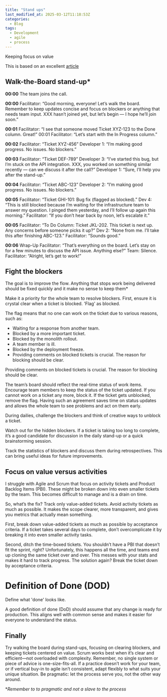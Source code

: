 ```yaml
---
title: "Stand ups"
last_modified_at: 2025-03-12T11:18:53Z
categories:
  - Blog
tags:
  - Development
  - agile
  - process
---
```


Keeping focus on value

This is based on an excellent [article]

## Walk-the-Board stand-up\*

**00:00** The team joins the call.

**00:00** Facilitator: “Good morning, everyone! Let’s walk the board. Remember to keep updates concise and focus on blockers or anything that needs team input. XXX hasn’t joined yet, but let’s begin — I hope he’ll join soon.”

**00:01** Facilitator: “I see that someone moved Ticket XYZ-123 to the Done column. Great!” 00:01 Facilitator: “Let’s start with the In Progress column.”

**00:02** Facilitator: “Ticket XYZ-456” Developer 1: “I’m making good progress. No issues. No blockers.”

**00:03** Facilitator: “Ticket DEF-789” Developer 3: “I’ve started this bug, but I’m stuck on the API integration. XXX, you worked on something similar recently — can we discuss it after the call?” Developer 1: “Sure, I’ll help you after the stand-up.”

**00:04** Facilitator: “Ticket ABC-123” Developer 2: “I’m making good progress. No issues. No blockers.”

**00:05** Facilitator: “Ticket GHI-101: Bug fix (flagged as blocked).” Dev 4: “This is still blocked because I’m waiting for the infrastructure team to answer my question. I pinged them yesterday, and I’ll follow up again this morning.” Facilitator: “If you don’t hear back by noon, let’s escalate it.”

**00:05** Facilitator: “To Do Column: Ticket JKL-202. This ticket is next up. Any concerns before someone picks it up?” Dev 2: “None from me. I’ll take this after finishing ABC-123.” Facilitator: “Sounds good.”

**00:06** Wrap-Up Facilitator: “That’s everything on the board. Let’s stay on for a few minutes to discuss the API issue. Anything else?” Team: Silence. Facilitator: “Alright, let’s get to work!”

## Fight the blockers

The goal is to improve the flow. Anything that stops work being delivered should be fixed quickly and it make no sense to keep them\*

Make it a priority for the whole team to resolve blockers. First, ensure it is crystal clear when a ticket is blocked. 'Flag' as blocked.

The flag means that no one can work on the ticket due to various reasons, such as:

- Waiting for a response from another team.
- Blocked by a more important ticket.
- Blocked by the monolith rollout.
- A team member is ill.
- Blocked by the deployment freeze.
- Providing comments on blocked tickets is crucial. The reason for blocking should be clear.

Providing comments on blocked tickets is crucial. The reason for blocking should be clear.

The team’s board should reflect the real-time status of work items. Encourage team members to keep the status of the ticket updated. If you cannot work on a ticket any more, block it. If the ticket gets unblocked, remove the flag. Having such an agreement saves time on status updates and allows the whole team to see problems and act on them early.

During dailies, challenge the blockers and think of creative ways to unblock a ticket.

Watch out for the hidden blockers. If a ticket is taking too long to complete, it’s a good candidate for discussion in the daily stand-up or a quick brainstorming session.

Track the statistics of blockers and discuss them during retrospectives. This can bring useful ideas for future improvements.

## Focus on value versus activities

I struggle with Agile and Scrum that focus on activity tickets and Product Backlog Items (PBI). These might be broken down into even smaller tickets by the team. This becomes difficult to manage and is a drain on time.

So, what’s the fix? Track only value-added tickets. Avoid activity tickets as much as possible. It makes the scope clearer, more transparent, and gives you metrics that actually mean something.

First, break down value-added tickets as much as possible by acceptance criteria. If a ticket takes several days to complete, don’t overcomplicate it by breaking it into even smaller activity tasks.

Second, ditch the time-boxed tickets. You shouldn’t have a PBI that doesn’t fit the sprint, right? Unfortunately, this happens all the time, and teams end up cloning the same ticket over and over. This messes with your stats and makes it hard to track progress. The solution again? Break the ticket down by acceptance criteria.

# Definition of Done (DOD)

Define what 'done' looks like.

A good definition of done (DoD) should assume that any change is ready for production. This aligns well with common sense and makes it easier for everyone to understand the status.

## Finally

Try walking the board during stand-ups, focusing on clearing blockers, and keeping tickets centered on value. Scrum works best when it’s clear and efficient—not overloaded with complexity. Remember, no single system or piece of advice is one-size-fits-all. If a practice doesn’t work for your team, or if vertical buy-in to agile isn’t consistent, adapt flexibly to what suits your unique situation. Be pragmatic: let the process serve you, not the other way around.

\*_Remember to to pragmatic and not a slave to the process_

[article]: https://medium.com/booking-com-development/quick-steps-for-a-scrum-team-to-improve-the-process-11c0c53b0adc
